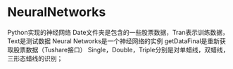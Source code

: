 # NeuralNetworks
Python实现的神经网络
Date文件夹是包含的一些股票数据，Tran表示训练数据，Text是测试数据
Neural Networks是一个神经网络的实例
getDataFinal是重新获取股票数据（Tushare接口）
Single，Double，Triple分别是对单蜡线，双蜡线，三形态蜡线的识别；

